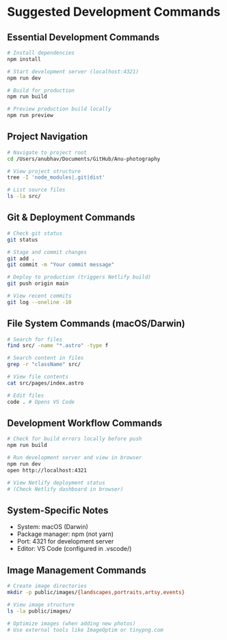 # Suggested Development Commands

## Essential Development Commands
```bash
# Install dependencies
npm install

# Start development server (localhost:4321)
npm run dev

# Build for production
npm run build

# Preview production build locally
npm run preview
```

## Project Navigation
```bash
# Navigate to project root
cd /Users/anubhav/Documents/GitHub/Anu-photography

# View project structure
tree -I 'node_modules|.git|dist'

# List source files
ls -la src/
```

## Git & Deployment Commands
```bash
# Check git status
git status

# Stage and commit changes
git add .
git commit -m "Your commit message"

# Deploy to production (triggers Netlify build)
git push origin main

# View recent commits
git log --oneline -10
```

## File System Commands (macOS/Darwin)
```bash
# Search for files
find src/ -name "*.astro" -type f

# Search content in files
grep -r "className" src/

# View file contents
cat src/pages/index.astro

# Edit files
code . # Opens VS Code
```

## Development Workflow Commands
```bash
# Check for build errors locally before push
npm run build

# Run development server and view in browser
npm run dev
open http://localhost:4321

# View Netlify deployment status
# (Check Netlify dashboard in browser)
```

## System-Specific Notes
- System: macOS (Darwin)
- Package manager: npm (not yarn)
- Port: 4321 for development server
- Editor: VS Code (configured in .vscode/)

## Image Management Commands
```bash
# Create image directories
mkdir -p public/images/{landscapes,portraits,artsy,events}

# View image structure
ls -la public/images/

# Optimize images (when adding new photos)
# Use external tools like ImageOptim or tinypng.com
```